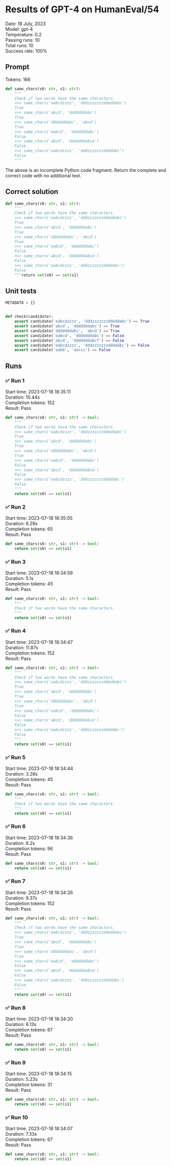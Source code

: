# Results of GPT-4 on HumanEval/54
Date: 18 July, 2023<br />
Model: gpt-4<br />
Temperature: 0.2<br />
Passing runs: 10<br />
Total runs: 10<br />
Success rate: 100%
## Prompt
Tokens: 166
```python
def same_chars(s0: str, s1: str):
    """
    Check if two words have the same characters.
    >>> same_chars('eabcdzzzz', 'dddzzzzzzzddeddabc')
    True
    >>> same_chars('abcd', 'dddddddabc')
    True
    >>> same_chars('dddddddabc', 'abcd')
    True
    >>> same_chars('eabcd', 'dddddddabc')
    False
    >>> same_chars('abcd', 'dddddddabce')
    False
    >>> same_chars('eabcdzzzz', 'dddzzzzzzzddddabc')
    False
    """
```
The above is an incomplete Python code fragment. Return the complete and correct code with no additional text.
## Correct solution
```python
def same_chars(s0: str, s1: str):
    """
    Check if two words have the same characters.
    >>> same_chars('eabcdzzzz', 'dddzzzzzzzddeddabc')
    True
    >>> same_chars('abcd', 'dddddddabc')
    True
    >>> same_chars('dddddddabc', 'abcd')
    True
    >>> same_chars('eabcd', 'dddddddabc')
    False
    >>> same_chars('abcd', 'dddddddabce')
    False
    >>> same_chars('eabcdzzzz', 'dddzzzzzzzddddabc')
    False
    """return set(s0) == set(s1)
```
## Unit tests
```python
METADATA = {}


def check(candidate):
    assert candidate('eabcdzzzz', 'dddzzzzzzzddeddabc') == True
    assert candidate('abcd', 'dddddddabc') == True
    assert candidate('dddddddabc', 'abcd') == True
    assert candidate('eabcd', 'dddddddabc') == False
    assert candidate('abcd', 'dddddddabcf') == False
    assert candidate('eabcdzzzz', 'dddzzzzzzzddddabc') == False
    assert candidate('aabb', 'aaccc') == False
```
## Runs
### ✅ Run 1
Start time: 2023-07-18 18:35:11<br />
Duration: 10.44s<br />
Completion tokens: 152<br />
Result: Pass
```python
def same_chars(s0: str, s1: str) -> bool:
    """
    Check if two words have the same characters.
    >>> same_chars('eabcdzzzz', 'dddzzzzzzzddeddabc')
    True
    >>> same_chars('abcd', 'dddddddabc')
    True
    >>> same_chars('dddddddabc', 'abcd')
    True
    >>> same_chars('eabcd', 'dddddddabc')
    False
    >>> same_chars('abcd', 'dddddddabce')
    False
    >>> same_chars('eabcdzzzz', 'dddzzzzzzzddddabc')
    False
    """
    return set(s0) == set(s1)
```
### ✅ Run 2
Start time: 2023-07-18 18:35:05<br />
Duration: 6.28s<br />
Completion tokens: 65<br />
Result: Pass
```python
def same_chars(s0: str, s1: str) -> bool:
    return set(s0) == set(s1)
```
### ✅ Run 3
Start time: 2023-07-18 18:34:59<br />
Duration: 5.1s<br />
Completion tokens: 45<br />
Result: Pass
```python
def same_chars(s0: str, s1: str) -> bool:
    """
    Check if two words have the same characters.
    """
    return set(s0) == set(s1)
```
### ✅ Run 4
Start time: 2023-07-18 18:34:47<br />
Duration: 11.87s<br />
Completion tokens: 152<br />
Result: Pass
```python
def same_chars(s0: str, s1: str) -> bool:
    """
    Check if two words have the same characters.
    >>> same_chars('eabcdzzzz', 'dddzzzzzzzddeddabc')
    True
    >>> same_chars('abcd', 'dddddddabc')
    True
    >>> same_chars('dddddddabc', 'abcd')
    True
    >>> same_chars('eabcd', 'dddddddabc')
    False
    >>> same_chars('abcd', 'dddddddabce')
    False
    >>> same_chars('eabcdzzzz', 'dddzzzzzzzddddabc')
    False
    """
    return set(s0) == set(s1)
```
### ✅ Run 5
Start time: 2023-07-18 18:34:44<br />
Duration: 3.28s<br />
Completion tokens: 45<br />
Result: Pass
```python
def same_chars(s0: str, s1: str) -> bool:
    """
    Check if two words have the same characters.
    """
    return set(s0) == set(s1)
```
### ✅ Run 6
Start time: 2023-07-18 18:34:36<br />
Duration: 8.2s<br />
Completion tokens: 96<br />
Result: Pass
```python
def same_chars(s0: str, s1: str) -> bool:
    return set(s0) == set(s1)
```
### ✅ Run 7
Start time: 2023-07-18 18:34:26<br />
Duration: 9.37s<br />
Completion tokens: 152<br />
Result: Pass
```python
def same_chars(s0: str, s1: str) -> bool:
    """
    Check if two words have the same characters.
    >>> same_chars('eabcdzzzz', 'dddzzzzzzzddeddabc')
    True
    >>> same_chars('abcd', 'dddddddabc')
    True
    >>> same_chars('dddddddabc', 'abcd')
    True
    >>> same_chars('eabcd', 'dddddddabc')
    False
    >>> same_chars('abcd', 'dddddddabce')
    False
    >>> same_chars('eabcdzzzz', 'dddzzzzzzzddddabc')
    False
    """
    return set(s0) == set(s1)
```
### ✅ Run 8
Start time: 2023-07-18 18:34:20<br />
Duration: 6.13s<br />
Completion tokens: 67<br />
Result: Pass
```python
def same_chars(s0: str, s1: str) -> bool:
    return set(s0) == set(s1)
```
### ✅ Run 9
Start time: 2023-07-18 18:34:15<br />
Duration: 5.23s<br />
Completion tokens: 31<br />
Result: Pass
```python
def same_chars(s0: str, s1: str) -> bool:
    return set(s0) == set(s1)
```
### ✅ Run 10
Start time: 2023-07-18 18:34:07<br />
Duration: 7.33s<br />
Completion tokens: 67<br />
Result: Pass
```python
def same_chars(s0: str, s1: str) -> bool:
    return set(s0) == set(s1)
```
